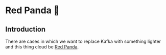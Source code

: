 # Red Panda 🐼

## Introduction

There are cases in which we want to replace Kafka with something lighter and this thing cloud be [Red Panda](https://redpanda.com/).
